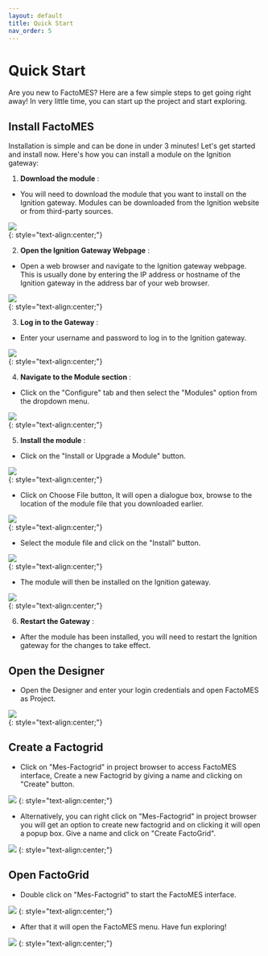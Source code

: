 ```yaml
---
layout: default
title: Quick Start
nav_order: 5
---
```

# Quick Start
Are you new to FactoMES? Here are a few simple steps to get going right away! In very little time, you can start up the project and start exploring. 

## Install FactoMES
Installation is simple and can be done in under 3 minutes! Let's get started and install now. Here's how you can install a module on the Ignition gateway:

1. **Download the module** : 

* You will need to download the module that you want to install on the Ignition gateway. Modules can be downloaded from the Ignition website or from third-party sources.

![](../../assets/images/quickstart/Download_Modules.png)  
{: style="text-align:center;"}


2. **Open the Ignition Gateway Webpage** : 

* Open a web browser and navigate to the Ignition gateway webpage. This is usually done by entering the IP address or hostname of the Ignition gateway in the address bar of your web browser.

![](../../assets/images/quickstart/HomePage.png)  
{: style="text-align:center;"}

3. **Log in to the Gateway** : 

* Enter your username and password to log in to the Ignition gateway.

![](../../assets/images/quickstart/LoginPage.png)  
{: style="text-align:center;"}

4. **Navigate to the Module section** : 

* Click on the "Configure" tab and then select the "Modules" option from the dropdown menu.

![](../../assets/images/quickstart/ConfigModulePath.png)  
{: style="text-align:center;"}

5. **Install the module** : 

* Click on the "Install or Upgrade a Module" button.

![](../../assets/images/quickstart/Installation-InstallUpgrade.png)  
{: style="text-align:center;"}

* Click on Choose File button, It will open a dialogue box, browse to the location of the module file that you downloaded earlier.

![](../../assets/images/quickstart/Installation-Dialogue.png)  
{: style="text-align:center;"}

* Select the module file and click on the "Install" button.

![](../../assets/images/quickstart/Installation-ModuleSelect.png)  
{: style="text-align:center;"}

* The module will then be installed on the Ignition gateway.

![](../../assets/images/quickstart/Installation-AfterInstall.png)  
{: style="text-align:center;"}

6. **Restart the Gateway** :

* After the module has been installed, you will need to restart the Ignition gateway for the changes to take effect.

<!-- * Launch the Ignition gateway webpage, once login with your credentials, choose Config and modules option for installing or updating the module. Choose the install or update a module option on the screen.

![](../../assets/images/quickstart/installation-1.png) 
{: style="text-align:center;"}

*	Now choose file button for selecting module, select install button for installing the module
 
![](../../assets/images/quickstart/installation-2.png) 
{: style="text-align:center;"} -->

## Open the Designer
* Open the Designer and enter your login credentials and open FactoMES as Project.

![](../../assets/images/quickstart/OpenDesigner.png)  
{: style="text-align:center;"}

## Create a Factogrid
* Click on "Mes-Factogrid" in project browser to access FactoMES interface, Create a new Factogrid by giving a name and clicking on "Create" button.

![](../../assets/images/quickstart/NewFactoGrid.png) 
{: style="text-align:center;"}

* Alternatively, you can right click on "Mes-Factogrid" in project browser you will get an option to create new factogrid and on clicking it will open a popup box. Give a name and click on "Create FactoGrid".

![](../../assets/images/quickstart/CreateFactoGrid.png) 
{: style="text-align:center;"}


## Open FactoGrid
* Double click on "Mes-Factogrid" to start the FactoMES interface.

![](../../assets/images/quickstart/OpenFactoMes.png) 
{: style="text-align:center;"}

* After that it will open the FactoMES menu. Have fun exploring! 

![](../../assets/images/quickstart/OpenFinal.png) 
{: style="text-align:center;"}